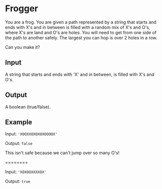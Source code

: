 # Frogger

You are a frog. You are given a path represented by a string that starts and ends with X's and in between is filled with a random mix of X's and O's, where X's are land and O's are holes. You will need to get from one side of the path to another safely. The largest you can hop is over 2 holes in a row.

Can you make it?

## Input

A string that starts and ends with 'X' and in between, is filled with X's and O's.

## Output

A boolean (true/false).

## Example

Input: `'XOOXXOXOXOXOOOOX'`

Output: `false`

This isn't safe because we can't jump over so many O's!

========

Input: `'XOXOOXXXXOX'`

Output: `true`
